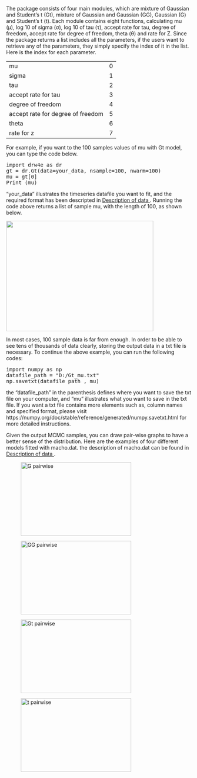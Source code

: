 <p>
  The package consists of four main modules, which are mixture of Gaussian and Student’s t (Gt), mixture of Gaussian and Gaussian (GG), Gaussian (G) and Student’s t (t). Each module contains eight functions, calculating mu (μ), log 10 of sigma (σ), log 10 of tau (τ), accept rate for tau, degree of freedom, accept rate for degree of freedom, theta (θ) and rate for Z. Since the package returns a list includes all the parameters, if the users want to retrieve any of the parameters, they simply specify the index of it in the list. Here is the index for each parameter.
  </p>

<table>
  <tr>
    <td>mu</td>
    <td>0</td>
  </tr>
  <tr>
    <td>sigma</td>
    <td>1</td>
  </tr>
  <tr>
    <td>tau</td>
    <td>2</td>
  <tr>
    <td>accept rate for tau</td>
    <td>3</td>
  <tr>
    <td>degree of freedom</td>
    <td>4</td>
  <tr>
    <td>accept rate for degree of freedom</td>
    <td>5</td>
  <tr>
    <td>theta</td>
    <td>6</td>
  <tr>
    <td>rate for z</td>
    <td>7</td>
  </tr>
</table>

<p>
  For example, if you want to the 100 samples values of mu with Gt model, you can type the code below.
</p>

<pre>
import drw4e as dr
gt = dr.Gt(data=your_data, nsample=100, nwarm=100)
mu = gt[0]
Print (mu)
</pre>

<p>
  “your_data” illustrates the timeseries datafile you want to fit, and the required format has been descripted in <a href="https://github.com/HW0327/drw4e/blob/main/data%20descriptions.md">Description of data </a>. Running the code above returns a list of sample mu, with the length of 100, as shown below.
</p>
<img src="https://github.com/HW0327/drw4e/blob/main/graphs/example%20of%20outputs.png" width="400" height="300"/>

<p>
  In most cases, 100 sample data is far from enough. In order to be able to see tens of thousands of data clearly, storing the output data in a txt file is necessary. To continue the above example, you can run the following codes:
</p>

<pre>
import numpy as np
datafile_path = "D:/Gt_mu.txt"
np.savetxt(datafile_path , mu)
</pre>

<p>
  the “datafile_path” in the parenthesis defines where you want to save the txt file on your computer, and “mu” illustrates what you want to save in the txt file. If you want a txt file contains more elements such as, column names and specified format, please visit https://numpy.org/doc/stable/reference/generated/numpy.savetxt.html for more detailed instructions. 
  
  Given the output MCMC samples, you can draw pair-wise graphs to have a better sense of the distribution. Here are the examples of four different models fitted with macho.dat. the description of macho.dat can be found in <a href="https://github.com/HW0327/drw4e/blob/main/data%20descriptions.md">Description of data </a>.
</p>

<div>
   <figure>
      <img src="https://github.com/HW0327/drw4e/blob/main/graphs/G%20pairwise.png" alt="G pairwise" width="300" height="200">
      
   </figure>
   <figure>
      <img src="https://github.com/HW0327/drw4e/blob/main/graphs/GG%20pairwise.png" alt="GG pairwise" width="300" height="200">
   </figure>
</div>
  
<div>
   <figure>
      <img src="https://github.com/HW0327/drw4e/blob/main/graphs/Gt%20pairwise.png" alt="Gt pairwise" width="300" height="200">
      
   </figure>
   <figure>
      <img src="https://github.com/HW0327/drw4e/blob/main/graphs/t%20pairwise.png" alt="t pairwise" width="300" height="200">
      
   </figure>
</div>

